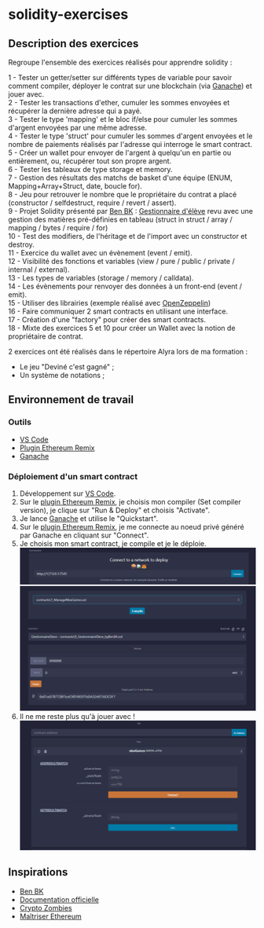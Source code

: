 # solidity-exercises
## Description des exercices
Regroupe l'ensemble des exercices réalisés pour apprendre solidity :  
  
1 - Tester un getter/setter sur différents types de variable pour savoir comment compiler, déployer le contrat sur une blockchain (via [Ganache](https://trufflesuite.com/ganache/)) et jouer avec.  
2 - Tester les transactions d'ether, cumuler les sommes envoyées et récupérer la dernière adresse qui a payé.  
3 - Tester le type 'mapping' et le bloc if/else pour cumuler les sommes d'argent envoyées par une même adresse.  
4 - Tester le type 'struct' pour cumuler les sommes d'argent envoyées et le nombre de paiements réalisés par l'adresse qui interroge le smart contract.  
5 - Créer un wallet pour envoyer de l'argent à quelqu'un en partie ou entièrement, ou, récupérer tout son propre argent.  
6 - Tester les tableaux de type storage et memory.  
7 - Gestion des résultats des matchs de basket d'une équipe (ENUM, Mapping+Array+Struct, date, boucle for).  
8 - Jeu pour retrouver le nombre que le propriétaire du contrat a placé (constructor / selfdestruct, require / revert / assert).  
9 - Projet Solidity présenté par [Ben BK](https://www.youtube.com/@BenBK) : [Gestionnaire d'élève](https://www.youtube.com/watch?v=fLi70h1Vje8&list=PLBV4f2pTYexqgdiVpLOWlF-E5sTLPimot&index=15) revu avec une gestion des matières pré-définies en tableau (struct in struct / array / mapping / bytes / require / for)  
10 - Test des modifiers, de l'héritage et de l'import avec un constructor et destroy.  
11 - Exercice du wallet avec un évènement (event / emit).  
12 - Visibilité des fonctions et variables (view / pure / public / private / internal / external).  
13 - Les types de variables (storage / memory / calldata).  
14 - Les évènements pour renvoyer des données à un front-end (event / emit).  
15 - Utiliser des librairies (exemple réalisé avec [OpenZeppelin](https://github.com/OpenZeppelin/openzeppelin-contracts))  
16 - Faire communiquer 2 smart contracts en utilisant une interface.  
17 - Création d'une "factory" pour créer des smart contracts.  
18 - Mixte des exercices 5 et 10 pour créer un Wallet avec la notion de propriétaire de contrat.  

2 exercices ont été réalisés dans le répertoire Alyra lors de ma formation :  
- Le jeu "Deviné c'est gagné" ;  
- Un système de notations ;  
## Environnement de travail
### Outils
 - [VS Code](https://code.visualstudio.com/)
 - [Plugin Ethereum Remix](https://github.com/ethereum/remix-vscode)
 - [Ganache](https://trufflesuite.com/ganache/)

### Déploiement d'un smart contract
1. Développement sur [VS Code](https://code.visualstudio.com/).  
2. Sur le [plugin Ethereum Remix](https://github.com/ethereum/remix-vscode), je choisis mon compiler (Set compiler version), je clique sur "Run & Deploy" et choisis "Activate".  
3. Je lance [Ganache](https://trufflesuite.com/ganache/) et utilise le "Quickstart".  
4. Sur le [plugin Ethereum Remix](https://github.com/ethereum/remix-vscode), je me connecte au noeud privé généré par Ganache en cliquant sur "Connect".
5. Je choisis mon smart contract, je compile et je le déploie.  
![](images/remix_connect.png)  
![](images/remix-compiledeploy.png)  
6. Il ne me reste plus qu'à jouer avec !  
![](images/remix-tryit.png)  

## Inspirations
 - [Ben BK](https://www.youtube.com/@BenBK)
 - [Documentation officielle](https://docs.soliditylang.org/)
 - [Crypto Zombies](https://cryptozombies.io/fr/)
 - [Maîtriser Ethereum](https://github.com/maitriser-ca/LivreMaitriserEthereum)
